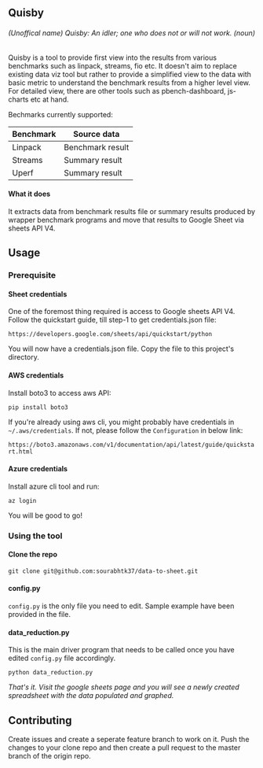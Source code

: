 ## Quisby 
###### (Unoffical name) Quisby: An idler; one who does not or will not work. (noun)

Quisby is a tool to provide first view into the results from various benchmarks such as linpack, streams, fio etc. It doesn't aim to replace existing data viz tool but rather to provide a simplified view to the data with basic metric to understand the benchmark results from a higher level view. For detailed view, there are other tools such as pbench-dashboard, js-charts etc at hand.

Bechmarks currently supported:

|   Benchmark   |   Source data  |
|---|---|
| Linpack | Benchmark result     |
| Streams | Summary result |
| Uperf   | Summary result |

#### What it does
It extracts data from benchmark results file or summary results produced by wrapper benchmark programs and move that results to Google Sheet via sheets API V4. 

## Usage

### Prerequisite

#### Sheet credentials
One of the foremost thing required is access to Google sheets API V4. Follow the quickstart guide, till step-1 to get credentials.json file:

`https://developers.google.com/sheets/api/quickstart/python`

You will now have a credentials.json file. Copy the file to this project's directory. 

#### AWS credentials
Install boto3 to access aws API:

`pip install boto3`

If you're already using aws cli, you might probably have credentials in `~/.aws/credentials`. If not, please follow the `Configuration` in below link:

`https://boto3.amazonaws.com/v1/documentation/api/latest/guide/quickstart.html`

#### Azure credentials
Install azure cli tool and run:

`az login`

You will be good to go!

### Using the tool

#### Clone the repo

`git clone git@github.com:sourabhtk37/data-to-sheet.git`

#### config.py 
`config.py` is the only file you need to edit. Sample example have been provided in the file. 

#### data_reduction.py
This is the main driver program that needs to be called once you have edited `config.py` file accordingly. 

`python data_reduction.py`

*That's it. Visit the google sheets page and you will see a newly created spreadsheet with the data populated and graphed.*

## Contributing
Create issues and create a seperate feature branch to work on it. Push the changes to your clone repo and then create a pull request to the master branch of the origin repo.